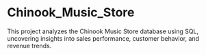 # Chinook_Music_Store
This project analyzes the Chinook Music Store database using SQL, uncovering insights into sales performance, customer behavior, and revenue trends.
